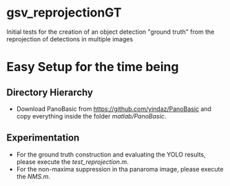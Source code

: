 # gsv_reprojectionGT
Initial tests for the creation of an object detection "ground truth" from the reprojection of detections in multiple images

# Easy Setup for the time being
## Directory Hierarchy 
- Download PanoBasic from https://github.com/yindaz/PanoBasic and copy everything inside the folder _matlab/PanoBasic_.

## Experimentation
- For the ground truth construction and evaluating the YOLO results, please execute the _test_reprojection.m_.  
- For the non-maxima suppression in tha panaroma image, please execute the _NMS.m_.

